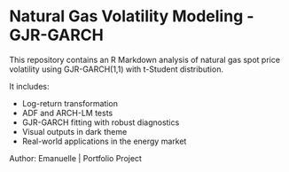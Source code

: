 
# Natural Gas Volatility Modeling - GJR-GARCH

This repository contains an R Markdown analysis of natural gas spot price volatility using GJR-GARCH(1,1) with t-Student distribution.

It includes:
  - Log-return transformation
- ADF and ARCH-LM tests
- GJR-GARCH fitting with robust diagnostics
- Visual outputs in dark theme
- Real-world applications in the energy market


Author: Emanuelle | Portfolio Project
